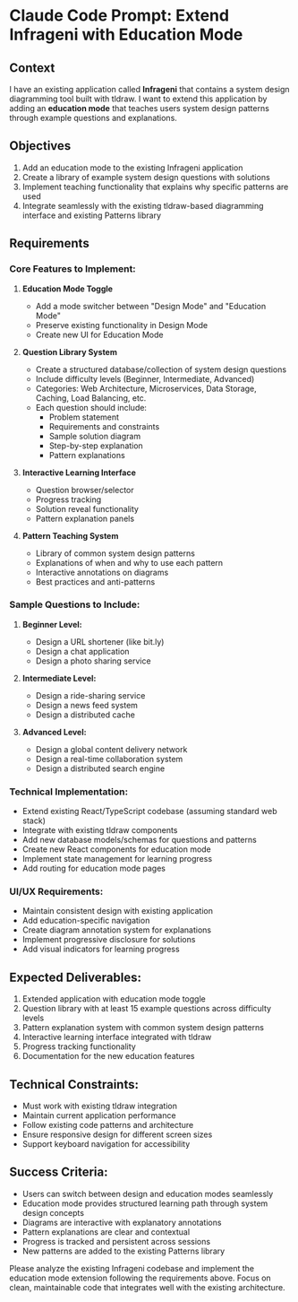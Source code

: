 # Claude Code Prompt: Extend Infrageni with Education Mode

## Context

I have an existing application called **Infrageni** that contains a system design diagramming tool built with tldraw. I want to extend this application by adding an **education mode** that teaches users system design patterns through example questions and explanations.

## Objectives

1. Add an education mode to the existing Infrageni application
2. Create a library of example system design questions with solutions
3. Implement teaching functionality that explains why specific patterns are used
4. Integrate seamlessly with the existing tldraw-based diagramming interface and existing Patterns library

## Requirements

### Core Features to Implement:

1. **Education Mode Toggle**

   - Add a mode switcher between "Design Mode" and "Education Mode"
   - Preserve existing functionality in Design Mode
   - Create new UI for Education Mode

2. **Question Library System**

   - Create a structured database/collection of system design questions
   - Include difficulty levels (Beginner, Intermediate, Advanced)
   - Categories: Web Architecture, Microservices, Data Storage, Caching, Load Balancing, etc.
   - Each question should include:
     - Problem statement
     - Requirements and constraints
     - Sample solution diagram
     - Step-by-step explanation
     - Pattern explanations

3. **Interactive Learning Interface**

   - Question browser/selector
   - Progress tracking
   - Solution reveal functionality
   - Pattern explanation panels

4. **Pattern Teaching System**
   - Library of common system design patterns
   - Explanations of when and why to use each pattern
   - Interactive annotations on diagrams
   - Best practices and anti-patterns

### Sample Questions to Include:

1. **Beginner Level:**

   - Design a URL shortener (like bit.ly)
   - Design a chat application
   - Design a photo sharing service

2. **Intermediate Level:**

   - Design a ride-sharing service
   - Design a news feed system
   - Design a distributed cache

3. **Advanced Level:**
   - Design a global content delivery network
   - Design a real-time collaboration system
   - Design a distributed search engine

### Technical Implementation:

- Extend existing React/TypeScript codebase (assuming standard web stack)
- Integrate with existing tldraw components
- Add new database models/schemas for questions and patterns
- Create new React components for education mode
- Implement state management for learning progress
- Add routing for education mode pages

### UI/UX Requirements:

- Maintain consistent design with existing application
- Add education-specific navigation
- Create diagram annotation system for explanations
- Implement progressive disclosure for solutions
- Add visual indicators for learning progress

## Expected Deliverables:

1. Extended application with education mode toggle
2. Question library with at least 15 example questions across difficulty levels
3. Pattern explanation system with common system design patterns
4. Interactive learning interface integrated with tldraw
5. Progress tracking functionality
6. Documentation for the new education features

## Technical Constraints:

- Must work with existing tldraw integration
- Maintain current application performance
- Follow existing code patterns and architecture
- Ensure responsive design for different screen sizes
- Support keyboard navigation for accessibility

## Success Criteria:

- Users can switch between design and education modes seamlessly
- Education mode provides structured learning path through system design concepts
- Diagrams are interactive with explanatory annotations
- Pattern explanations are clear and contextual
- Progress is tracked and persistent across sessions
- New patterns are added to the existing Patterns library

Please analyze the existing Infrageni codebase and implement the education mode extension following the requirements above. Focus on clean, maintainable code that integrates well with the existing architecture.
